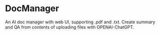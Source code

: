 # DocManager
An AI doc manager with web UI, supporting .pdf and .txt.
Create summary and QA from contents of uploading files with OPENAI-ChatGPT.